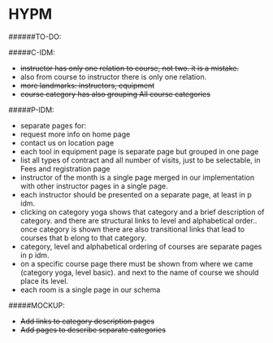 # HYPM

######TO-DO:


#####C-IDM:
+ ~~instructor has only one relation to course, not two. it is a mistake.~~
+ also from course to instructor there is only one relation.
+ ~~more landmarks: instructors, equipment~~
+ ~~course category has also grouping All course categories~~

#####P-IDM:
+ separate pages for: 
 + request more info on home page
 + contact us on location page
 + each tool in equipment page is separate page but grouped in one page
+ list all types of contract and all number of visits, just to be selectable, in Fees and registration page
+ instructor of the month is a single page merged in our implementation with other instructor pages in a single page.
+ each instructor should be presented on a separate page, at least in p idm.
+ clicking on category yoga shows that category and a brief description of category. and there are structural links to level and alphabetical order.. once category is shown there are also transitional links that lead to courses that b elong to that category.
+ category, level and alphabetical ordering of courses are separate pages in p idm.
+ on a specific course page there must be shown from where we came (category yoga, level basic). and next to the name of course we should place its level.
+ each room is a single page in our schema

#####MOCKUP:
+ ~~Add links to category description pages~~
+ ~~Add pages to describe separate categories~~
